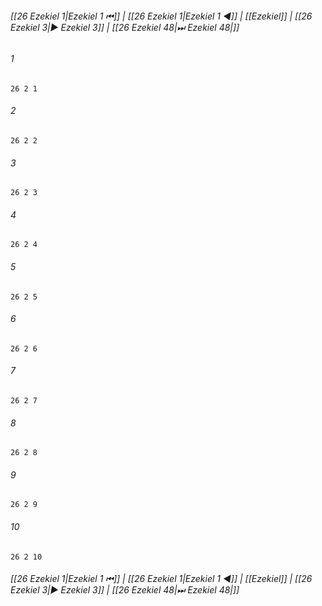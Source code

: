
###### [[26 Ezekiel 1|Ezekiel 1 ⏮]] | [[26 Ezekiel 1|Ezekiel 1 ◀]] | [[Ezekiel]] | [[26 Ezekiel 3|▶ Ezekiel 3]] | [[26 Ezekiel 48|⏭ Ezekiel 48|]]

###### 1
``` verse
26 2 1 
```
###### 2
``` verse
26 2 2 
```
###### 3
``` verse
26 2 3 
```
###### 4
``` verse
26 2 4 
```
###### 5
``` verse
26 2 5 
```
###### 6
``` verse
26 2 6 
```
###### 7
``` verse
26 2 7 
```
###### 8
``` verse
26 2 8 
```
###### 9
``` verse
26 2 9 
```
###### 10
``` verse
26 2 10 
```

###### [[26 Ezekiel 1|Ezekiel 1 ⏮]] | [[26 Ezekiel 1|Ezekiel 1 ◀]] | [[Ezekiel]] | [[26 Ezekiel 3|▶ Ezekiel 3]] | [[26 Ezekiel 48|⏭ Ezekiel 48|]]

